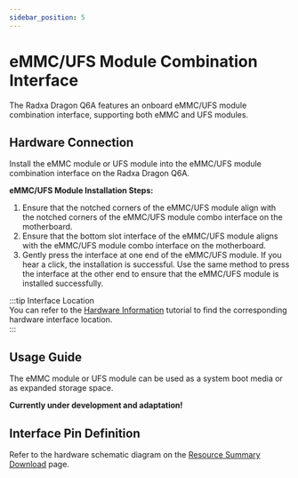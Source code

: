 ```yaml
---
sidebar_position: 5
---
```


# eMMC/UFS Module Combination Interface

The Radxa Dragon Q6A features an onboard eMMC/UFS module combination interface, supporting both eMMC and UFS modules.

## Hardware Connection

Install the eMMC module or UFS module into the eMMC/UFS module combination interface on the Radxa Dragon Q6A.

**eMMC/UFS Module Installation Steps:**

1. Ensure that the notched corners of the eMMC/UFS module align with the notched corners of the eMMC/UFS module combo interface on the motherboard.
2. Ensure that the bottom slot interface of the eMMC/UFS module aligns with the eMMC/UFS module combo interface on the motherboard.
3. Gently press the interface at one end of the eMMC/UFS module. If you hear a click, the installation is successful. Use the same method to press the interface at the other end to ensure that the eMMC/UFS module is installed successfully.

:::tip Interface Location  
You can refer to the [Hardware Information](./hardware_info) tutorial to find the corresponding hardware interface location.  
:::

## Usage Guide

The eMMC module or UFS module can be used as a system boot media or as expanded storage space.

**Currently under development and adaptation!**

## Interface Pin Definition

Refer to the hardware schematic diagram on the [Resource Summary Download](../download) page.
